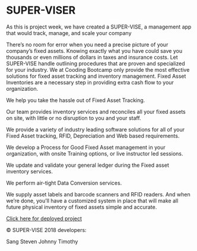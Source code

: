 # SUPER-VISER

As this is project week, we have created a SUPER-VISE, a management app that would track, manage, and scale your company

There’s no room for error when you need a precise picture of your company’s fixed assets. Knowing exactly what you have could save you thousands or even millions of dollars in taxes and insurance costs. Let SUPER-VISE handle outlining procedures that are proven and specialized for your industry. We at Cooding Bootcamp only provide the most effective solutions for fixed asset tracking and inventory management. Fixed Asset Inventories are a necessary step in providing extra cash flow to your organization.

We help you take the hassle out of Fixed Asset Tracking.


Our team provides inventory services and reconciles all your fixed assets on site, with little or no  disruption to you and your staff.

We provide a variety of industry leading software solutions for all of your Fixed Asset tracking, RFID, Depreciation and Web based requirements.

We develop a Process for Good Fixed Asset management in your organization, with onsite Training options, or live instructor led sessions.

We update and validate your general ledger during the Fixed asset inventory services.

We perform air-tight Data Conversion services.

We supply asset labels and barcode scanners and RFID readers.
And when we’re done, you’ll have a customized system in place that will make all future physical inventory of fixed assets simple and accurate.

[Click here for deployed project](https://supervise.herokuapp.com/sale)

© SUPER-VISE 2018
developers:

Sang
Steven
Johnny
Timothy
